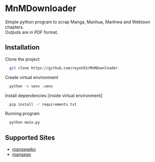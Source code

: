 # MnMDownloader

Simple python program to scrap Manga, Manhua, Manhwa and Webtoon chapters.<br>
Outputs are in PDF format.

## Installation

Clone the project

```bash
  git clone https://github.com/reyot03/MnMDownloader
```

Create virtual environment

```bash
  python -m venv .venv
```

Install dependencies [inside virtual environment]

```bash
  pip install -r requirements.txt
```

Running program

```bash
  python main.py
```

## Supported Sites

- [mangageko](https://www.mangageko.com/)
- [mangago](https://mangago.me/)
